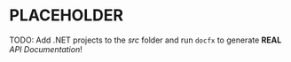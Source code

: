 # PLACEHOLDER

TODO: Add .NET projects to the _src_ folder and run `docfx` to generate **REAL** _API Documentation_!
